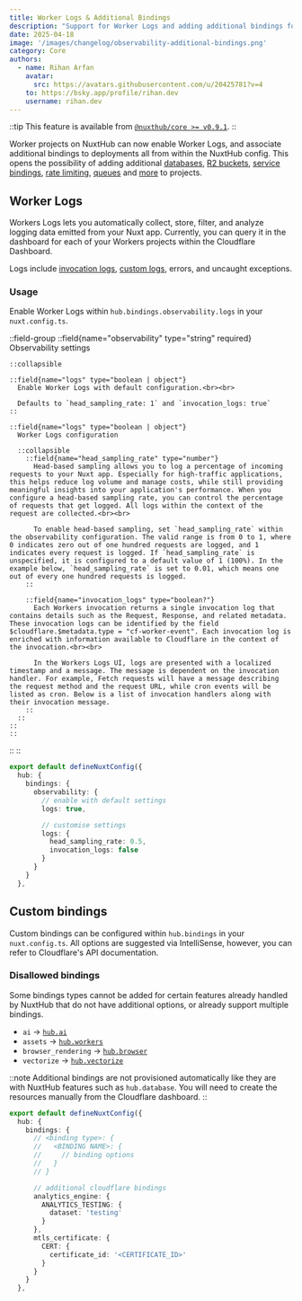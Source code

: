```yaml
---
title: Worker Logs & Additional Bindings
description: "Support for Worker Logs and adding additional bindings for Worker projects."
date: 2025-04-18
image: '/images/changelog/observability-additional-bindings.png'
category: Core
authors:
  - name: Rihan Arfan
    avatar:
      src: https://avatars.githubusercontent.com/u/20425781?v=4
    to: https://bsky.app/profile/rihan.dev
    username: rihan.dev
---
```


::tip
This feature is available from [`@nuxthub/core >= v0.9.1`](https://github.com/nuxt-hub/core/releases/tag/v0.9.1).
::

Worker projects on NuxtHub can now enable Worker Logs, and associate additional bindings to deployments all from within the NuxtHub config. This opens the possibility of adding additional [databases](https://developers.cloudflare.com/d1/worker-api/), [R2 buckets](https://developers.cloudflare.com/r2/api/workers/workers-api-reference/), [service bindings](https://developers.cloudflare.com/workers/runtime-apis/bindings/service-bindings/), [rate limiting](https://developers.cloudflare.com/workers/runtime-apis/bindings/rate-limit/), [queues](https://developers.cloudflare.com/queues/configuration/javascript-apis/) and [more](https://developers.cloudflare.com/workers/runtime-apis/bindings/) to projects.

## Worker Logs

Workers Logs lets you automatically collect, store, filter, and analyze logging data emitted from your Nuxt app. Currently, you can query it in the dashboard for each of your Workers projects within the Cloudflare Dashboard.

Logs include [invocation logs](https://developers.cloudflare.com/workers/observability/logs/workers-logs/#invocation-logs), [custom logs](https://developers.cloudflare.com/workers/observability/logs/workers-logs/#custom-logs), errors, and uncaught exceptions.

### Usage

Enable Worker Logs within `hub.bindings.observability.logs` in your `nuxt.config.ts`.

::field-group
  ::field{name="observability" type="string" required}
    Observability settings


    ::collapsible

    ::field{name="logs" type="boolean | object"}
      Enable Worker Logs with default configuration.<br><br>

      Defaults to `head_sampling_rate: 1` and `invocation_logs: true`
    ::

    ::field{name="logs" type="boolean | object"}
      Worker Logs configuration

      ::collapsible
        ::field{name="head_sampling_rate" type="number"}
          Head-based sampling allows you to log a percentage of incoming requests to your Nuxt app. Especially for high-traffic applications, this helps reduce log volume and manage costs, while still providing meaningful insights into your application's performance. When you configure a head-based sampling rate, you can control the percentage of requests that get logged. All logs within the context of the request are collected.<br><br>

          To enable head-based sampling, set `head_sampling_rate` within the observability configuration. The valid range is from 0 to 1, where 0 indicates zero out of one hundred requests are logged, and 1 indicates every request is logged. If `head_sampling_rate` is unspecified, it is configured to a default value of 1 (100%). In the example below, `head_sampling_rate` is set to 0.01, which means one out of every one hundred requests is logged.
        ::

        ::field{name="invocation_logs" type="boolean?"}
          Each Workers invocation returns a single invocation log that contains details such as the Request, Response, and related metadata. These invocation logs can be identified by the field $cloudflare.$metadata.type = "cf-worker-event". Each invocation log is enriched with information available to Cloudflare in the context of the invocation.<br><br>

          In the Workers Logs UI, logs are presented with a localized timestamp and a message. The message is dependent on the invocation handler. For example, Fetch requests will have a message describing the request method and the request URL, while cron events will be listed as cron. Below is a list of invocation handlers along with their invocation message.
        ::
      ::
    ::
    ::
  ::
::

```ts [nuxt.config.ts]
export default defineNuxtConfig({
  hub: {
    bindings: {
      observability: {
        // enable with default settings
        logs: true,

        // customise settings
        logs: {
          head_sampling_rate: 0.5,
          invocation_logs: false
        }
      }
    }
  },
```

## Custom bindings

Custom bindings can be configured within `hub.bindings` in your `nuxt.config.ts`. All options are suggested via IntelliSense, however, you can refer to Cloudflare's API documentation.

### Disallowed bindings
Some bindings types cannot be added for certain features already handled by NuxtHub that do not have additional options, or already support multiple bindings.

- `ai` → [`hub.ai`](/docs/features/ai)
- `assets` → [`hub.workers`](/changelog/workers)
- `browser_rendering` → [`hub.browser`](/docs/features/browser)
- `vectorize` → [`hub.vectorize`](/docs/features/vectorize)

::note
Additional bindings are not provisioned automatically like they are with NuxtHub features such as `hub.database`. You will need to create the resources manually from the Cloudflare dashboard.
::

```ts [nuxt.config.ts]
export default defineNuxtConfig({
  hub: {
    bindings: {
      // <binding type>: {
      //   <BINDING NAME>: {
      //     // binding options
      //   }
      // }

      // additional cloudflare bindings
      analytics_engine: {
        ANALYTICS_TESTING: {
          dataset: 'testing'
        }
      },
      mtls_certificate: {
        CERT: {
          certificate_id: '<CERTIFICATE_ID>'
        }
      }
    }
  },
```
